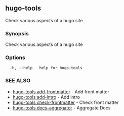 ## hugo-tools

Check various aspects of a hugo site

### Synopsis

Check various aspects of a hugo site

### Options

```
  -h, --help   help for hugo-tools
```

### SEE ALSO

* [hugo-tools add-frontmatter](hugo-tools_add-frontmatter.md)	 - Add front matter
* [hugo-tools add-intro](hugo-tools_add-intro.md)	 - Add intro
* [hugo-tools check-frontmatter](hugo-tools_check-frontmatter.md)	 - Check front matter
* [hugo-tools docs-aggregator](hugo-tools_docs-aggregator.md)	 - Aggregate Docs

